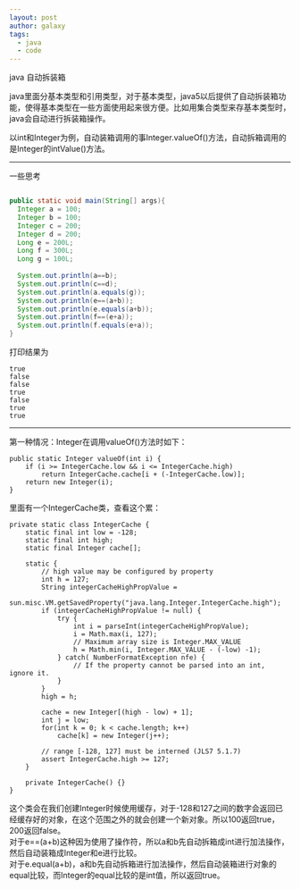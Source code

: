 ```yaml
---
layout: post
author: galaxy
tags:
  - java
  - code
---
```


java 自动拆装箱

java里面分基本类型和引用类型，对于基本类型，java5以后提供了自动拆装箱功能，使得基本类型在一些方面使用起来很方便。比如用集合类型来存基本类型时，java会自动进行拆装箱操作。  

以int和Integer为例，自动装箱调用的事Integer.valueOf()方法，自动拆箱调用的是Integer的intValue()方法。

---

一些思考

```java

public static void main(String[] args){
  Integer a = 100;
  Integer b = 100;
  Integer c = 200;
  Integer d = 200;
  Long e = 200L;
  Long f = 300L;
  Long g = 100L;
  
  System.out.println(a==b);
  System.out.println(c==d);
  System.out.println(a.equals(g));
  System.out.println(e==(a+b));
  System.out.println(e.equals(a+b));
  System.out.println(f==(e+a));
  System.out.println(f.equals(e+a));
}
```
打印结果为
```
true
false
false
true
false
true
true
```
---
第一种情况：Integer在调用valueOf()方法时如下：
```
public static Integer valueOf(int i) {
    if (i >= IntegerCache.low && i <= IntegerCache.high)
        return IntegerCache.cache[i + (-IntegerCache.low)];
    return new Integer(i);
}
```
里面有一个IntegerCache类，查看这个累：
```
private static class IntegerCache {
    static final int low = -128;
    static final int high;
    static final Integer cache[];

    static {
        // high value may be configured by property
        int h = 127;
        String integerCacheHighPropValue =
            sun.misc.VM.getSavedProperty("java.lang.Integer.IntegerCache.high");
        if (integerCacheHighPropValue != null) {
            try {
                int i = parseInt(integerCacheHighPropValue);
                i = Math.max(i, 127);
                // Maximum array size is Integer.MAX_VALUE
                h = Math.min(i, Integer.MAX_VALUE - (-low) -1);
            } catch( NumberFormatException nfe) {
                // If the property cannot be parsed into an int, ignore it.
            }
        }
        high = h;

        cache = new Integer[(high - low) + 1];
        int j = low;
        for(int k = 0; k < cache.length; k++)
            cache[k] = new Integer(j++);

        // range [-128, 127] must be interned (JLS7 5.1.7)
        assert IntegerCache.high >= 127;
    }

    private IntegerCache() {}
}
```
这个类会在我们创建Integer时候使用缓存，对于-128和127之间的数字会返回已经缓存好的对象，在这个范围之外的就会创建一个新对象。所以100返回true，200返回false。  
对于e==(a+b)这种因为使用了操作符，所以a和b先自动拆箱成int进行加法操作，然后自动装箱成Integer和e进行比较。  
对于e.equal(a+b)，a和b先自动拆箱进行加法操作，然后自动装箱进行对象的equal比较，而Integer的equal比较的是int值，所以返回true。  
